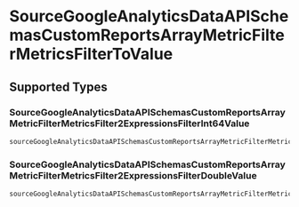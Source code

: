 # SourceGoogleAnalyticsDataAPISchemasCustomReportsArrayMetricFilterMetricsFilterToValue


## Supported Types

### SourceGoogleAnalyticsDataAPISchemasCustomReportsArrayMetricFilterMetricsFilter2ExpressionsFilterInt64Value

```python
sourceGoogleAnalyticsDataAPISchemasCustomReportsArrayMetricFilterMetricsFilterToValue: shared.SourceGoogleAnalyticsDataAPISchemasCustomReportsArrayMetricFilterMetricsFilter2ExpressionsFilterInt64Value = /* values here */
```

### SourceGoogleAnalyticsDataAPISchemasCustomReportsArrayMetricFilterMetricsFilter2ExpressionsFilterDoubleValue

```python
sourceGoogleAnalyticsDataAPISchemasCustomReportsArrayMetricFilterMetricsFilterToValue: shared.SourceGoogleAnalyticsDataAPISchemasCustomReportsArrayMetricFilterMetricsFilter2ExpressionsFilterDoubleValue = /* values here */
```

